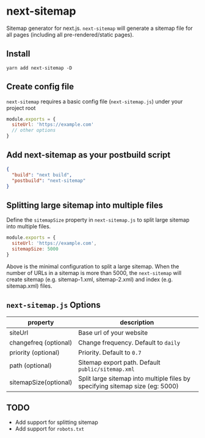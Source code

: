 # next-sitemap

Sitemap generator for next.js. `next-sitemap` will generate a sitemap file for all pages (including all pre-rendered/static pages).

## Install

```shell
yarn add next-sitemap -D
```

## Create config file

`next-sitemap` requires a basic config file (`next-sitemap.js`) under your project root

```js
module.exports = {
  siteUrl: 'https://example.com'
  // other options
}
```

## Add next-sitemap as your postbuild script

```json
{
  "build": "next build",
  "postbuild": "next-sitemap"
}
```

## Splitting large sitemap into multiple files

Define the `sitemapSize` property in `next-sitemap.js` to split large sitemap into multiple files.

```js
module.exports = {
  siteUrl: 'https://example.com',
  sitemapSize: 5000
}
```

Above is the minimal configuration to split a large sitemap. When the number of URLs in a sitemap is more than 5000, the `next-sitemap` will create sitemap (e.g. sitemap-1.xml, sitemap-2.xml) and index (e.g. sitemap.xml) files.

## `next-sitemap.js` Options

| property              | description                                                                   |
| --------------------- | ----------------------------------------------------------------------------- |
| siteUrl               | Base url of your website                                                      |
| changefreq (optional) | Change frequency. Default to `daily`                                          |
| priority (optional)   | Priority. Default to `0.7`                                                    |
| path (optional)       | Sitemap export path. Default `public/sitemap.xml`                             |
| sitemapSize(optional) | Split large sitemap into multiple files by specifying sitemap size (eg: 5000) |

## TODO

- Add support for splitting sitemap
- Add support for `robots.txt`
